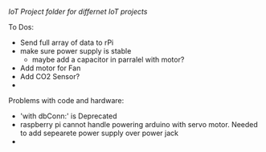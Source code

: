 *IoT Project folder for differnet IoT projects* 

To Dos: 
- Send full array of data to rPi 
- make sure power supply is stable
	- maybe add a capacitor in parralel with  motor?
- Add motor for Fan
- Add CO2 Sensor?
- 

Problems with code and hardware:
- 'with dbConn:' is Deprecated 
- raspberry pi cannot handle powering arduino with servo motor. Needed to add sepearete power supply over power jack
- 

